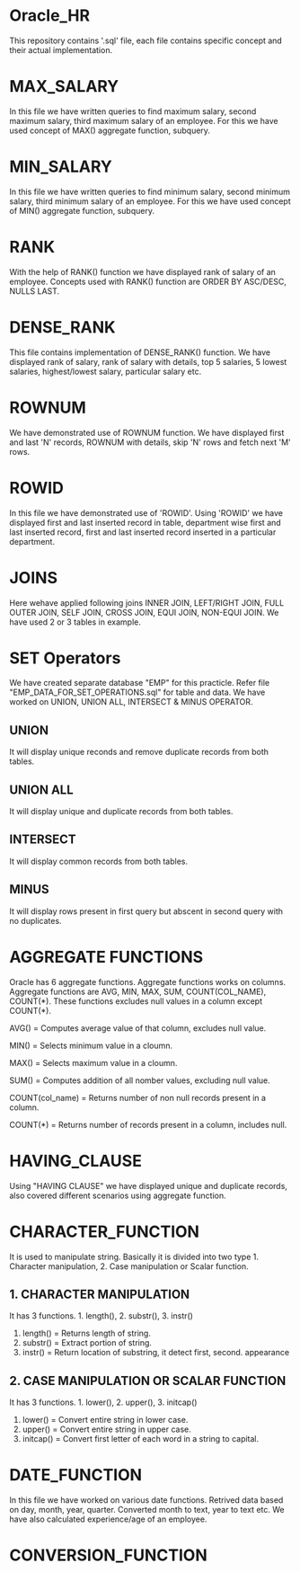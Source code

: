 # Oracle_HR
This repository contains '.sql' file, each file contains specific concept and their actual implementation. 
 
# MAX_SALARY
In this file we have written queries to find maximum salary, second maximum salary, third maximum salary of an employee.
For this we have used concept of MAX() aggregate function, subquery.

# MIN_SALARY
In this file we have written queries to find minimum salary, second minimum salary, third minimum salary of an employee.
For this we have used concept of MIN() aggregate function, subquery.

# RANK
With the help of RANK() function we have displayed rank of salary of an employee. Concepts used with RANK() function are ORDER BY ASC/DESC, NULLS LAST.

# DENSE_RANK
This file contains implementation of DENSE_RANK() function. We have displayed rank of salary, rank of salary with details, top 5 salaries, 5 lowest salaries,
highest/lowest salary, particular salary etc. 

# ROWNUM
We have demonstrated use of ROWNUM function. We have displayed first and last 'N' records, ROWNUM with details, skip 'N' rows and fetch next 'M' rows.

# ROWID
In this file we have demonstrated use of 'ROWID'. Using 'ROWID' we have displayed first and last inserted record in table, 
department wise first and last inserted record, first and last inserted record inserted in a particular department.

# JOINS
Here wehave applied following joins INNER JOIN, LEFT/RIGHT JOIN, FULL OUTER JOIN, SELF JOIN, CROSS JOIN, EQUI JOIN, NON-EQUI JOIN. We have used 2 or 3 tables in example.

# SET Operators
We have created separate database "EMP" for this practicle. Refer file "EMP_DATA_FOR_SET_OPERATIONS.sql" for table and data. We have worked on UNION, UNION ALL, INTERSECT & MINUS OPERATOR.

## UNION
It will display unique reconds and remove duplicate records from both tables.

## UNION ALL
It will display unique and duplicate records from both tables.

## INTERSECT
It will display common records from both tables.

## MINUS
It will display rows present in first query but abscent in second query with no duplicates.

# AGGREGATE FUNCTIONS
Oracle has 6 aggregate functions. Aggregate functions works on columns.
Aggregate functions are AVG, MIN, MAX, SUM, COUNT(COL_NAME), COUNT(*). 
These functions excludes null values in a column except COUNT($*$).

AVG() = Computes average value of that column, excludes null value.

MIN() = Selects minimum value in a cloumn.

MAX() = Selects maximum value in a cloumn.

SUM() = Computes addition of all nomber values, excluding null value.

COUNT(col_name) = Returns number of non null records present in a column.

COUNT(*) = Returns number of records present in a column, includes null. 

# HAVING_CLAUSE
Using "HAVING CLAUSE" we have displayed unique and duplicate records, also covered different scenarios using aggregate function.

# CHARACTER_FUNCTION
It is used to manipulate string. Basically it is divided into two type 1. Character manipulation, 2. Case manipulation or Scalar function.

## 1. CHARACTER MANIPULATION
It has 3 functions. 1. length(), 2. substr(), 3. instr()

1. length() = Returns length of string.
2. substr() = Extract portion of string.
3. instr() = Return location of substring, it detect first, second. appearance
## 2. CASE MANIPULATION OR SCALAR FUNCTION
It has 3 functions. 1. lower(), 2. upper(), 3. initcap()
1. lower() = Convert entire string in lower case.
2. upper() = Convert entire string in upper case.
3. initcap() = Convert first letter of each word in a string to capital. 

# DATE_FUNCTION
In this file we have worked on various date functions. Retrived data based on day, month, year, quarter. Converted month to text, year to text etc.
We have also calculated experience/age of an employee.

# CONVERSION_FUNCTION
